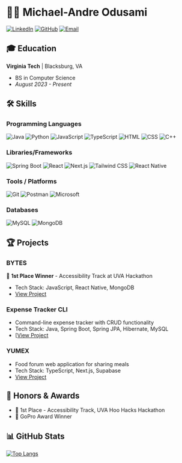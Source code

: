 # 👨‍💻 Michael-Andre Odusami

[![LinkedIn](https://img.shields.io/badge/LinkedIn-0077B5?style=for-the-badge&logo=linkedin&logoColor=white)](https://www.linkedin.com/in/odusami03)
[![GitHub](https://img.shields.io/badge/GitHub-100000?style=for-the-badge&logo=github&logoColor=white)](https://github.com/modusami)
[![Email](https://img.shields.io/badge/Email-D14836?style=for-the-badge&logo=gmail&logoColor=white)](mailto:modusami03@gmail.com)

## 🎓 Education

**Virginia Tech** | Blacksburg, VA
- BS in Computer Science
- *August 2023 - Present*

## 🛠️ Skills

### Programming Languages
![Java](https://img.shields.io/badge/Java-ED8B00?style=for-the-badge&logo=java&logoColor=white)
![Python](https://img.shields.io/badge/Python-3776AB?style=for-the-badge&logo=python&logoColor=white)
![JavaScript](https://img.shields.io/badge/JavaScript-F7DF1E?style=for-the-badge&logo=javascript&logoColor=black)
![TypeScript](https://img.shields.io/badge/TypeScript-007ACC?style=for-the-badge&logo=typescript&logoColor=white)
![HTML](https://img.shields.io/badge/Html-F7DF1E?style=for-the-badge&logo=html&logoColor=black)
![CSS](https://img.shields.io/badge/Css-007ACC?style=for-the-badge&logo=css&logoColor=white)
![C++](https://img.shields.io/badge/C++-00599C?style=for-the-badge&logo=c%2B%2B&logoColor=white)

### Libraries/Frameworks
![Spring Boot](https://img.shields.io/badge/Spring_Boot-6DB33F?style=for-the-badge&logo=spring-boot&logoColor=white)
![React](https://img.shields.io/badge/React-20232A?style=for-the-badge&logo=react&logoColor=61DAFB)
![Next.js](https://img.shields.io/badge/Next.js-000000?style=for-the-badge&logo=next.js&logoColor=white)
![Tailwind CSS](https://img.shields.io/badge/Tailwind_CSS-38B2AC?style=for-the-badge&logo=tailwind-css&logoColor=white)
![React Native](https://img.shields.io/badge/React-Native-38B2AC?style=for-the-badge&logo=reactnative&logoColor=white)

### Tools / Platforms
![Git](https://img.shields.io/badge/Git-F05032?style=for-the-badge&logo=git&logoColor=white)
![Postman](https://img.shields.io/badge/Postman-FF6C37?style=for-the-badge&logo=postman&logoColor=white)
![Microsoft](https://img.shields.io/badge/Microsoft-666666?style=for-the-badge&logo=microsoft&logoColor=white)

### Databases
![MySQL](https://img.shields.io/badge/MySQL-4479A1?style=for-the-badge&logo=mysql&logoColor=white)
![MongoDB](https://img.shields.io/badge/MongoDB-47A248?style=for-the-badge&logo=mongodb&logoColor=white)

## 🏆 Projects

### BYTES
🏅 **1st Place Winner** - Accessibility Track at UVA Hackathon
- Tech Stack: JavaScript, React Native, MongoDB
- [View Project](https://github.com/modusami/Bytes)

### Expense Tracker CLI
- Command-line expense tracker with CRUD functionality
- Tech Stack: Java, Spring Boot, Spring JPA, Hibernate, MySQL
- [[View Project](https://github.com/modusami/expense-tracker-cml-app)

### YUMEX
- Food forum web application for sharing meals
- Tech Stack: TypeScript, Next.js, Supabase
- [View Project](https://github.com/modusami/Yumex)

## 🏅 Honors & Awards
- 🥇 1st Place - Accessibility Track, UVA Hoo Hacks Hackathon
- 🎥 GoPro Award Winner

## 📊 GitHub Stats

[![Top Langs](https://github-readme-stats.vercel.app/api/top-langs/?username=modusami&layout=compact&theme=dark)](https://github.com/anuraghazra/github-readme-stats)


